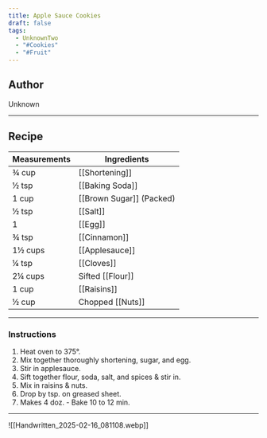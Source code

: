 ```yaml
---
title: Apple Sauce Cookies
draft: false
tags:
  - UnknownTwo
  - "#Cookies"
  - "#Fruit"
---
```

## Author
Unknown
___
## Recipe

| Measurements | Ingredients               |
| :----------- | ------------------------- |
|¾ cup|[[Shortening]]|
|½ tsp|[[Baking Soda]]|
|1 cup|[[Brown Sugar]] (Packed)|
|½ tsp|[[Salt]]|
|1|[[Egg]]|
|¾ tsp|[[Cinnamon]]|
|1½ cups|[[Applesauce]]|
|¼ tsp|[[Cloves]]|
|2¼ cups|Sifted [[Flour]]|
|1 cup|[[Raisins]]|
|½ cup|Chopped [[Nuts]]|
___
### Instructions
1. Heat oven to 375°.
2. Mix together thoroughly shortening, sugar, and egg.
3. Stir in applesauce.
4. Sift together flour, soda, salt, and spices & stir in.
5. Mix in raisins & nuts.
6. Drop by tsp. on greased sheet.
7. Makes 4 doz. - Bake 10 to 12 min.
___
![[Handwritten_2025-02-16_081108.webp]]